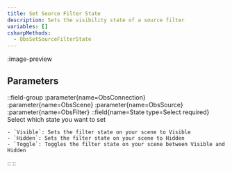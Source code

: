 ```yaml
---
title: Set Source Filter State
description: Sets the visibility state of a source filter
variables: []
csharpMethods:
  - ObsSetSourceFilterState
---
```


:image-preview

## Parameters
::field-group
  :parameter{name=ObsConnection}
  :parameter{name=ObsScene}
  :parameter{name=ObsSource}
  :parameter{name=ObsFilter}
  ::field{name=State type=Select required}
    Select which state you want to set

    - `Visible`: Sets the filter state on your scene to Visible
    - `Hidden`: Sets the filter state on your scene to Hidden
    - `Toggle`: Toggles the filter state on your scene between Visible and Hidden
  ::
::